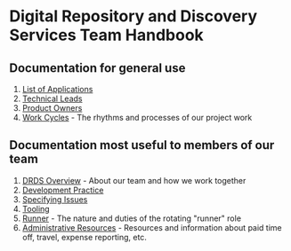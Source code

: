 # Digital Repository and Discovery Services Team Handbook

## Documentation for general use
1. [List of Applications](/applications.md)
1. [Technical Leads](/technical_leads.md)
1. [Product Owners](/product_owners.md)
1. [Work Cycles](/work_cycles.md) - The rhythms and processes of our project work

## Documentation most useful to members of our team
1. [DRDS Overview](/drds_overview.md) - About our team and how we work together
1. [Development Practice](/development_practice.md)
1. [Specifying Issues](/specifying_issues.md)
1. [Tooling](/tooling.md)
1. [Runner](/runner.md) - The nature and duties of the rotating "runner" role
1. [Administrative Resources](/admin_resources.md) - Resources and information about paid time off, travel, expense reporting, etc.
